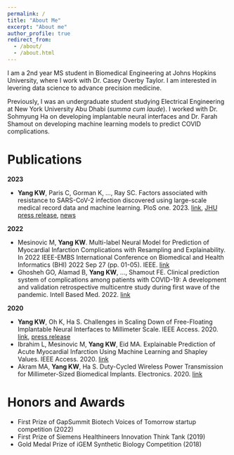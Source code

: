 ```yaml
---
permalink: /
title: "About Me"
excerpt: "About me"
author_profile: true
redirect_from: 
  - /about/
  - /about.html
---
```


I am a 2nd year MS student in Biomedical Engineering at Johns Hopkins University, where I work with Dr. Casey Overby Taylor. I am interested in levering data science to advance precision medicine. 

Previously, I was an undergraduate student studying Electrical Engineering at New York University Abu Dhabi (*summa cum laude*). I worked with Dr. Sohmyung Ha on developing implantable neural interfaces and Dr. Farah Shamout on developing machine learning models to predict COVID complications.

Publications
======
**2023**
- **Yang KW**, Paris C, Gorman K, …, Ray SC. Factors associated with resistance to SARS-CoV-2 infection discovered using large-scale medical record data and machine learning. PloS one. 2023. [link](https://journals.plos.org/plosone/article?id=10.1371/journal.pone.0278466), [JHU press release](https://www.bme.jhu.edu/news-events/news/research-team-creates-statistical-model-to-predict-covid-19-resistance/), [news](https://www.thebaltimorebanner.com/community/public-health/johns-hopkins-covid-19-super-dodgers-O4XDOTIL3JFHTAQUS7ICRMEWTU/)

**2022**
- Mesinovic M, **Yang KW**. Multi-label Neural Model for Prediction of Myocardial Infarction Complications with Resampling and Explainability. In 2022 IEEE-EMBS International Conference on Biomedical and Health Informatics (BHI) 2022 Sep 27 (pp. 01-05). IEEE. [link](https://ieeexplore.ieee.org/abstract/document/9926915)
- Ghosheh GO, Alamad B, **Yang KW**, …, Shamout FE. Clinical prediction system of complications among patients with COVID-19: A development and validation retrospective multicentre study during first wave of the pandemic. Intell Based Med. 2022. [link](https://www.sciencedirect.com/science/article/pii/S2666521222000187)

**2020**
- **Yang KW**, Oh K, Ha S. Challenges in Scaling Down of Free-Floating Implantable Neural Interfaces to Millimeter Scale. IEEE Access. 2020. [link](https://ieeexplore.ieee.org/abstract/document/9133547), [press release](https://nyuad.nyu.edu/en/news/latest-news/science-and-technology/2020/october/its-in-the-little-things.html)
- Ibrahim L, Mesinovic M, **Yang KW**, Eid MA. Explainable Prediction of Acute Myocardial Infarction Using Machine Learning and Shapley Values. IEEE Access. 2020. [link](https://ieeexplore.ieee.org/abstract/document/9268965)
- Akram MA, **Yang KW**, Ha S. Duty-Cycled Wireless Power Transmission for Millimeter-Sized Biomedical Implants. Electronics. 2020. [link](https://www.mdpi.com/922280)

Honors and Awards
======
- First Prize of GapSummit Biotech Voices of Tomorrow startup competition (2022)
- First Prize of Siemens Healthineers Innovation Think Tank (2019)
- Gold Medal Prize of iGEM Synthetic Biology Competition (2018)

